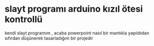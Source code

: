 # slayt programı arduino kızıl ötesi kontrollü
 kendi slayt programım , acaba powerpoint nasıl bir mantıkla yapıldıdan sıfırdan düşünerek tasarladığım bir projedir
